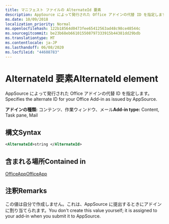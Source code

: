 ```yaml
---
title: マニフェスト ファイルの AlternateId 要素
description: AppSource によって発行された Office アドインの代替 ID を指定します。
ms.date: 10/09/2018
localization_priority: Normal
ms.openlocfilehash: 122b18564d0473fee65412563ad48c98ce48544c
ms.sourcegitcommit: be23b68eb661015508797333915b44381dd29bdb
ms.translationtype: MT
ms.contentlocale: ja-JP
ms.lasthandoff: 06/08/2020
ms.locfileid: "44608783"
---
```

# <a name="alternateid-element"></a><span data-ttu-id="4addf-103">AlternateId 要素</span><span class="sxs-lookup"><span data-stu-id="4addf-103">AlternateId element</span></span>

<span data-ttu-id="4addf-104">AppSource によって発行された Office アドインの代替 ID を指定します。</span><span class="sxs-lookup"><span data-stu-id="4addf-104">Specifies the alternate ID for your Office Add-in as issued by AppSource.</span></span>

<span data-ttu-id="4addf-105">**アドインの種類:** コンテンツ、作業ウィンドウ、メール</span><span class="sxs-lookup"><span data-stu-id="4addf-105">**Add-in type:** Content, Task pane, Mail</span></span>

## <a name="syntax"></a><span data-ttu-id="4addf-106">構文</span><span class="sxs-lookup"><span data-stu-id="4addf-106">Syntax</span></span>

```XML
<AlternateId>string </AlternateId>
```

## <a name="contained-in"></a><span data-ttu-id="4addf-107">含まれる場所</span><span class="sxs-lookup"><span data-stu-id="4addf-107">Contained in</span></span>

[<span data-ttu-id="4addf-108">OfficeApp</span><span class="sxs-lookup"><span data-stu-id="4addf-108">OfficeApp</span></span>](officeapp.md)

## <a name="remarks"></a><span data-ttu-id="4addf-109">注釈</span><span class="sxs-lookup"><span data-stu-id="4addf-109">Remarks</span></span>

<span data-ttu-id="4addf-110">この値は自分で作成しません。これは、AppSource に提出するときにアドインに割り当てられます。</span><span class="sxs-lookup"><span data-stu-id="4addf-110">You don't create this value yourself; it is assigned to your add-in when you submit it to AppSource.</span></span>

